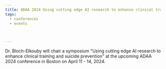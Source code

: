 ```yaml
---
title: ADAA 2024 Using cutting edge AI research to enhance clinical training and suicide prevention symposium
tags:
  - conferences
  - events
   

  
---
```


Dr. Bloch-Elkouby will chair a symposium "Using cutting edge AI research to enhance clinical training and suicide prevention" at the upcoming ADAA 2024 conference in Boston on April 11 - 14, 2024. 

